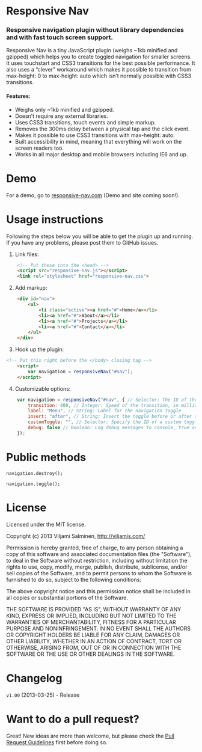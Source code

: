 # Responsive Nav

### Responsive navigation plugin without library dependencies and with fast touch screen support.

Responsive Nav is a tiny JavaScript plugin (weighs ~1kb minified and gzipped) which helps you to create toggled navigation for smaller screens. It uses touchstart and CSS3 transitions for the best possible performance. It also uses a “clever” workaround which makes it possible to transition from max-height: 0 to max-height: auto which isn’t normally possible with CSS3 transitions.

#### Features:

* Weighs only ~1kb minified and gzipped.
* Doesn’t require any external libraries.
* Uses CSS3 transitions, touch events and simple markup.
* Removes the 300ms delay between a physical tap and the click&nbsp;event.
* Makes it possible to use CSS3 transitions with max-height:&nbsp;auto.
* Built accessibility in mind, meaning that everything will work on the screen readers&nbsp;too.
* Works in all major desktop and mobile browsers including IE6 and&nbsp;up.


# Demo

For a demo, go to [responsive-nav.com](http://responsive-nav.com) (Demo and site coming soon!).


# Usage instructions

Following the steps below you will be able to get the plugin up and running. If you have any problems, please post them to GitHub issues.

1. Link files:
```html
	<!-- Put these into the <head> -->
	<script src="responsive-nav.js"></script>
	<link rel="stylesheet" href="responsive-nav.css">
```

2. Add markup:
```html
	<div id="nav">
		<ul>
			<li class="active"><a href="#">Home</a></li>
			<li><a href="#">About</a></li>
			<li><a href="#">Projects</a></li>
			<li><a href="#">Contact</a></li>
	 	</ul>
	</div>
```

3. Hook up the plugin:
```html
<!-- Put this right before the </body> closing tag -->
	<script>
		var navigation = responsiveNav("#nav");
	</script>
```

4. Customizable options:
```javascript
	var navigation = responsiveNav("#nav", { // Selector: The ID of the wrapper
		transition: 400, // Integer: Speed of the transition, in milliseconds
		label: "Menu", // String: Label for the navigation toggle
		insert: "after", // String: Insert the toggle before or after the navigation
		customToggle: "", // Selector: Specify the ID of a custom toggle
		debug: false // Boolean: Log debug messages to console, true or false
	});
```


# Public methods

`navigation.destroy();`

`navigation.toggle();`


# License

Licensed under the MIT license.

Copyright (c) 2013 Viljami Salminen, http://viljamis.com/

Permission is hereby granted, free of charge, to any person obtaining a copy of this software and associated documentation files (the "Software"), to deal in the Software without restriction, including without limitation the rights to use, copy, modify, merge, publish, distribute, sublicense, and/or sell copies of the Software, and to permit persons to whom the Software is furnished to do so, subject to the following conditions:

The above copyright notice and this permission notice shall be included in all copies or substantial portions of the Software.

THE SOFTWARE IS PROVIDED "AS IS", WITHOUT WARRANTY OF ANY KIND, EXPRESS OR IMPLIED, INCLUDING BUT NOT LIMITED TO THE WARRANTIES OF MERCHANTABILITY, FITNESS FOR A PARTICULAR PURPOSE AND NONINFRINGEMENT. IN NO EVENT SHALL THE AUTHORS OR COPYRIGHT HOLDERS BE LIABLE FOR ANY CLAIM, DAMAGES OR OTHER LIABILITY, WHETHER IN AN ACTION OF CONTRACT, TORT OR OTHERWISE, ARISING FROM, OUT OF OR IN CONNECTION WITH THE SOFTWARE OR THE USE OR OTHER DEALINGS IN THE SOFTWARE.


# Changelog

`v1.00` (2013-03-25) - Release


# Want to do a pull request?

Great! New ideas are more than welcome, but please check the [Pull Request Guidelines](https://github.com/viljamis/responsive-nav.js/wiki/Pull-Request-Guidelines/) first before doing so.
